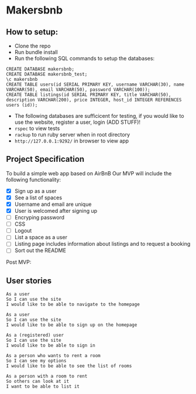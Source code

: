 Makersbnb
=================

How to setup:
-----

* Clone the repo
* Run bundle install
* Run the following SQL commands to setup the databases:
```
CREATE DATABASE makersbnb;
CREATE DATABASE makersbnb_test;
\c makersbnb
CREATE TABLE users(id SERIAL PRIMARY KEY, username VARCHAR(30), name VARCHAR(50), email VARCHAR(50), password VARCHAR(100));
CREATE TABLE listings(id SERIAL PRIMARY KEY, title VARCHAR(50), description VARCHAR(200), price INTEGER, host_id INTEGER REFERENCES users (id));
```
* The following databases are sufficicent for testing, if you would like to use the website, register a user, login (ADD STUFF)!
* `rspec` to view tests
* `rackup` to run ruby server when in root directory
* `http://127.0.0.1:9292/` in browser to view app

Project Specification
------------
To build a simple web app based on AirBnB
Our MVP will include the following functionality:

- [x] Sign up as a user
- [x] See a list of spaces
- [x] Username and email are unique
- [x] User is welcomed after signing up
- [ ] Encryping password
- [ ] CSS
- [ ] Logout
- [ ] List a space as a user
- [ ] Listing page includes information about listings and to request a booking
- [ ] Sort out the README

Post MVP:

User stories
------------

```
As a user
So I can use the site
I would like to be able to navigate to the homepage

As a user
So I can use the site
I would like to be able to sign up on the homepage  

As a (registered) user
So I can use the site
I would like to be able to sign in

As a person who wants to rent a room
So I can see my options
I would like to be able to see the list of rooms 

As a person with a room to rent
So others can look at it
I want to be able to list it
```













